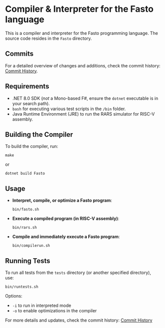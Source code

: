 # Compiler & Interpreter for the Fasto language

This is a compiler and interpreter for the Fasto programming language. The source code resides in the `Fasto` directory.

## Commits
For a detailed overview of changes and additions, check the commit history: [Commit History](https://github.com/simonsejse/FastoLangCompiler/commits/master/).

## Requirements
- .NET 8.0 SDK (*not* a Mono-based F#, ensure the `dotnet` executable is in your search path).
- `bash` for executing various test scripts in the `/bin` folder.
- Java Runtime Environment (JRE) to run the RARS simulator for RISC-V assembly.

## Building the Compiler
To build the compiler, run:
```
make
```
or 
```
dotnet build Fasto
```

## Usage
- **Interpret, compile, or optimize a Fasto program**: 
  ```
  bin/fasto.sh
  ```
- **Execute a compiled program (in RISC-V assembly)**: 
  ```
  bin/rars.sh
  ```
- **Compile and immediately execute a Fasto program**: 
  ```
  bin/compilerun.sh
  ```

## Running Tests
To run all tests from the `tests` directory (or another specified directory), use:
```
bin/runtests.sh
```
Options:
- `-i` to run in interpreted mode
- `-o` to enable optimizations in the compiler

For more details and updates, check the commit history: [Commit History](https://github.com/simonsejse/FastoLangCompiler/commits/master/)
